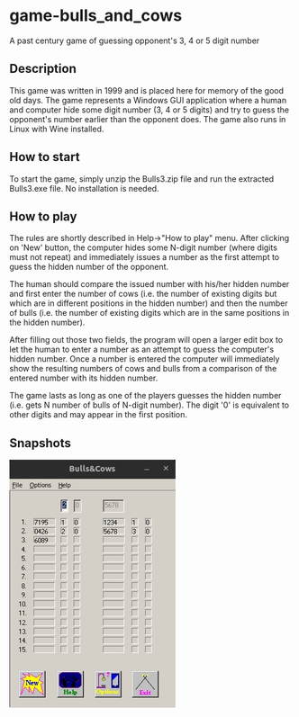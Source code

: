 # game-bulls_and_cows
A past century game of guessing opponent's 3, 4 or 5 digit number

## Description
This game was written in 1999 and is placed here for memory of the good old days.
The game represents a Windows GUI application where a human and computer hide some digit number (3, 4 or 5 digits) and try to guess the opponent's number earlier than the opponent does. The game also runs in Linux with Wine installed.

## How to start
To start the game, simply unzip the Bulls3.zip file and run the extracted Bulls3.exe file. No installation is needed.

## How to play
The rules are shortly described in Help->"How to play" menu.
After clicking on 'New' button, the computer hides some N-digit number (where digits must not repeat) and immediately issues a number as the first attempt to guess the hidden number of the opponent.

The human should compare the issued number with his/her hidden number and first enter the number of cows (i.e. the number of existing digits but which are in different positions in the hidden number) and then the number of bulls (i.e. the number of existing digits which are in the same positions in the hidden number). 

After filling out those two fields, the program will open a larger edit box to let the human to enter a number as an attempt to guess the computer's hidden number. Once a number is entered the computer will immediately show the resulting numbers of cows and bulls from a comparison of the entered number with its hidden number.

The game lasts as long as one of the players guesses the hidden number (i.e. gets N number of bulls of N-digit number). The digit '0' is equivalent to other digits and may appear in the first position.

## Snapshots
![Snapshot](https://github.com/davhak/game-bulls_and_cows/blob/main/snapshot.jpg?raw=true)
